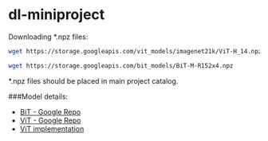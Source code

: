 # dl-miniproject

Downloading *.npz files:

``` bash
wget https://storage.googleapis.com/vit_models/imagenet21k/ViT-H_14.npz

wget https://storage.googleapis.com/bit_models/BiT-M-R152x4.npz
```

*.npz files should be placed in main project catalog.

###Model details:

* [BiT - Google Repo](https://github.com/google-research/big_transfer)
* [ViT - Google Repo](https://github.com/google-research/vision_transformer)
* [ViT implementation](https://github.com/jeonsworld/ViT-pytorch)
